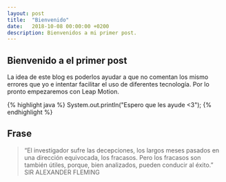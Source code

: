 ```yaml
---
layout: post
title:  "Bienvenido"
date:   2018-10-08 00:00:00 +0200
description: Bienvenidos a mi primer post.
---
```


## Bienvenido a el primer post
La idea de este blog es poderlos ayudar a que no comentan los mismo errores que yo e intentar facilitar el uso de diferentes tecnología.
Por lo pronto empezaremos con Leap Motion.

{% highlight java %}
System.out.println("Espero que les ayude <3");
{% endhighlight %}

## Frase
>“El investigador sufre las decepciones, los largos meses pasados en una dirección equivocada, los fracasos. Pero los fracasos son también útiles, porque, bien analizados, pueden conducir al éxito.”
SIR ALEXANDER FLEMING
